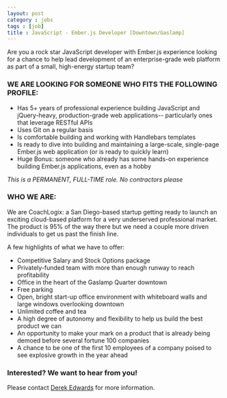 ```yaml
---
layout: post
category : jobs
tags : [job]
title : JavaScript - Ember.js Developer [Downtown/Gaslamp]
---
```




Are you a rock star JavaScript developer with Ember.js experience looking for a chance to help lead development of an enterprise-grade web platform as part of a small, high-energy startup team?


### WE ARE LOOKING FOR SOMEONE WHO FITS THE FOLLOWING PROFILE:

* Has 5+ years of professional experience building JavaScript and jQuery-heavy, production-grade web applications-- particularly ones that leverage RESTful APIs
* Uses Git on a regular basis
* Is comfortable building and working with Handlebars templates
* Is ready to dive into building and maintaining a large-scale, single-page Ember.js web application (or is ready to quickly learn)
* Huge Bonus: someone who already has some hands-on experience building Ember.js applications, even as a hobby

*This is a PERMANENT, FULL-TIME role. No contractors please*


### WHO WE ARE:

We are CoachLogix: a San Diego-based startup getting ready to launch an exciting cloud-based platform for a very underserved professional market.  The product is 95% of the way there but we need a couple more driven individuals to get us past the finish line.

A few highlights of what we have to offer:

* Competitive Salary and Stock Options package
* Privately-funded team with more than enough runway to reach profitability
* Office in the heart of the Gaslamp Quarter downtown
* Free parking
* Open, bright start-up office environment with whiteboard walls and large windows overlooking downtown
* Unlimited coffee and tea
* A high degree of autonomy and flexibility to help us build the best product we can
* An opportunity to make your mark on a product that is already being demoed before several fortune 100 companies
* A chance to be one of the first 10 employees of a company poised to see explosive growth in the year ahead

### Interested? We want to hear from you!

Please contact [Derek Edwards](mailto:derek.edwards@coachlogix.com) for more information.
